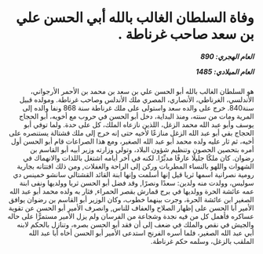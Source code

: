 <h1 dir="rtl">وفاة السلطان الغالب بالله أبي الحسن علي بن سعد صاحب غرناطة .</h1>

<h5 dir="rtl">العام الهجري:  890

العام الميلادي: 1485

</h5>

<p dir="rtl">هو السلطان الغالب بالله أبو الحسن علي بن سعد بن محمد بن الأحمر الأرجواني، الأندلسي، الغرناطي، الأنصاري، المصري ملك الأندلس وصاحب غرناطة. ومولده قبيل سنة840. خرج على والده سعد واستولى على ملك غرناطة سنة 868 ونفا والده إلى المرية ومات من سنته، ومنذ البداية، دخل أبو الحسن في حروب مع أخويه، أبو الحجاج يوسف وأبو عبد الله محمد الزغل، اللذين نازعاه الملك، كل على حدة. ولما توفي أبو الحجاج بقي أبو عبد الله الزغل منازعًا لأخيه حتى إنه خرج إلى ملك قشتالة يستنصره على أخيه، ثم ثار عليه ولده محمد أبو عبد الله الصغير، ومع هذا الصراعات قام أبو الحسن أول أمره بتحصين الحصون وتنظيم شؤون البلاد، وتولى وزارته وزير أبيه أبو القاسم بن رضوان. كان ملكًا جليلًا عارفًا مدبِّرًا. لكنه في آخر أيامه اشتغل باللذات والانهماك في الشهوات واللهو بالنساء المطربات وركن إلى الراحة والغفلات, ومن ذلك افتتانه بجارية رومية نصرانية اسمها ثريا قيل إنها أسلمت وإنها ابنة القائد القشتالي سانشو خمينس دي سوليس، وولدت منه ولدين: سعدًا ونصرًا, وقد فضل أبو الحسن ثريا وولديها ونفى ابنة عمه عائشة الحرة وولديها في برج قمارش بقصر الحمراء, فثار به ولده محمد أبو عبد الله الصغير ابن عائشة الحرة، وجرت بينهما خطوب، وكان الوزير أبو القاسم بن رضوان يوافق الأمير أبا الحسن على إظهار الصلاح والعفاف للناس, وانصرف الأمير أبو الحسن عن تقوية عساكره فأهمل كل من فيه نجدة وشجاعة من الفرسان ولم يزل الأمير مستمرًّا على حاله والجيش في نقص والملك في ضعف إلى أن فقد أبو الحسن بصره، وتنازل بالحكم لابنه أبي عبد الله الصغير، فلما أسره الفرنج استدعى الأمير أبو الحسن أخاه أبا عبد الله الملقب بالزغل، وسلمه حكم غرناطة.</p></br>
